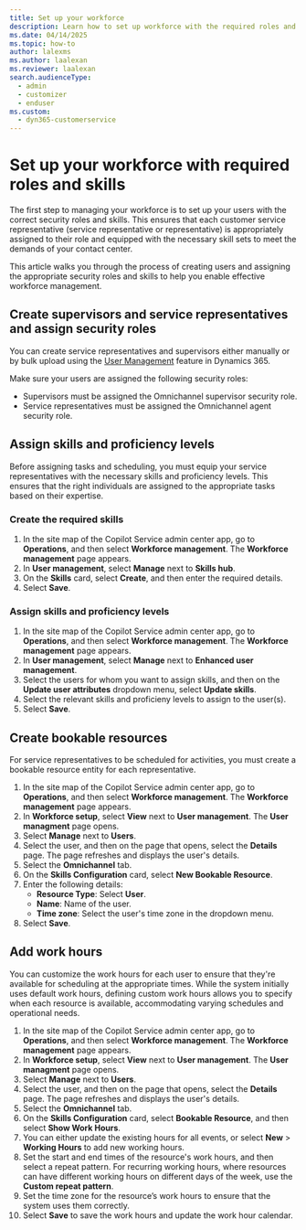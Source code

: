 ```yaml
---
title: Set up your workforce
description: Learn how to set up workforce with the required roles and skills.
ms.date: 04/14/2025
ms.topic: how-to
author: lalexms
ms.author: laalexan
ms.reviewer: laalexan
search.audienceType: 
  - admin
  - customizer
  - enduser
ms.custom: 
  - dyn365-customerservice
---
```


# Set up your workforce with required roles and skills

The first step to managing your workforce is to set up your users with the correct security roles and skills. This ensures that each customer service representative (service representative or representative) is appropriately assigned to their role and equipped with the necessary skill sets to meet the demands of your contact center. 

This article walks you through the process of creating users and assigning the appropriate security roles and skills to help you enable effective workforce management.

## Create supervisors and service representatives and assign security roles

You can create service representatives and supervisors either manually or by bulk upload using the [User Management](/dynamics365/customer-service/administer/users-user-profiles) feature in Dynamics 365. 

Make sure your users are assigned the following security roles: 

- Supervisors must be assigned the Omnichannel supervisor security role.
- Service representatives must be assigned the Omnichannel agent security role.

## Assign skills and proficiency levels  

Before assigning tasks and scheduling, you must equip your service representatives with the necessary skills and proficiency levels. This ensures that the right individuals are assigned to the appropriate tasks based on their expertise.

### Create the required skills

1. In the site map of the Copilot Service admin center app, go to **Operations**, and then select **Workforce management**. The **Workforce management** page appears.
1. In **User management**, select **Manage** next to **Skills hub**.
1. On the **Skills** card, select **Create**, and then enter the required details.
1. Select **Save**.

### Assign skills and proficiency levels

1. In the site map of the Copilot Service admin center app, go to **Operations**, and then select **Workforce management**. The **Workforce management** page appears.
1. In **User management**, select **Manage** next to **Enhanced user management**.
1. Select the users for whom you want to assign skills, and then on the **Update user attributes** dropdown menu, select **Update skills**.
1. Select the relevant skills and proficieny levels to assign to the user(s).
1. Select **Save**.

## Create bookable resources

For service representatives to be scheduled for activities, you must create a bookable resource entity for each representative.

1. In the site map of the Copilot Service admin center app, go to **Operations**, and then select **Workforce management**. The **Workforce management** page appears.
1. In **Workforce setup**, select **View** next to **User management**. The **User managment** page opens.
1. Select **Manage** next to **Users**.
1. Select the user, and then on the page that opens, select the **Details** page. The page refreshes and displays the user's details.
1. Select the **Omnichannel** tab. 
1. On the **Skills Configuration** card, select **New Bookable Resource**.
1. Enter the following details:
   - **Resource Type**: Select **User**.
   - **Name**: Name of the user.
   - **Time zone**: Select the user's time zone in the dropdown menu.
1. Select **Save**. 

## Add work hours 

You can customize the work hours for each user to ensure that they're available for scheduling at the appropriate times. While the system initially uses default work hours, defining custom work hours allows you to specify when each resource is available, accommodating varying schedules and operational needs. 

1. In the site map of the Copilot Service admin center app, go to **Operations**, and then select **Workforce management**. The **Workforce management** page appears.
1. In **Workforce setup**, select **View** next to **User management**. The **User managment** page opens.
1. Select **Manage** next to **Users**.
1. Select the user, and then on the page that opens, select the **Details** page. The page refreshes and displays the user's details.
1. Select the **Omnichannel** tab. 
1. On the **Skills Configuration** card, select **Bookable Resource**, and then select **Show Work Hours**.
1. You can either update the existing hours for all events, or select **New** > **Working Hours** to add new working hours.
1. Set the start and end times of the resource's work hours, and then select a repeat pattern. For recurring working hours, where resources can have different working hours on different days of the week, use the **Custom repeat pattern**.
1. Set the time zone for the resource’s work hours to ensure that the system uses them correctly. 
1. Select **Save** to save the work hours and update the work hour calendar.

